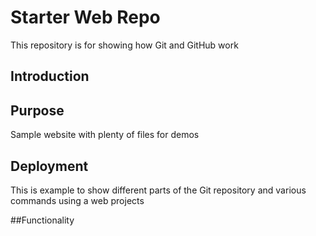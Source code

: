 # Starter Web Repo

This repository is for showing how Git and GitHub work

## Introduction


## Purpose

Sample website with plenty of files for demos


## Deployment

This is example to show different parts of the Git repository and various commands using a web projects


##Functionality
